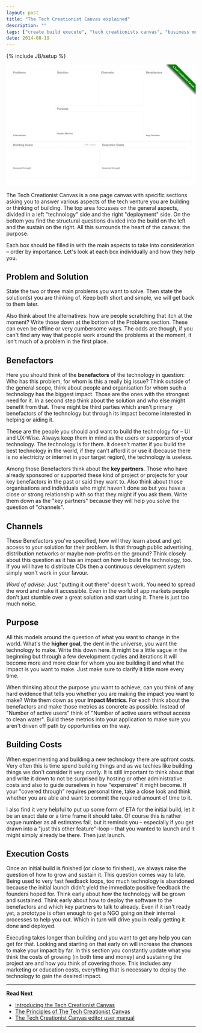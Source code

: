 ```yaml
---
layout: post
title: "The Tech Creationist Canvas explained"
description: ""
tags: ["create build execute", "tech creationists canvas", "business model canvas", "cbe", "lean startup canvas", "lean startup"]
date: 2014-08-19
---
```

{% include JB/setup %}

[![The Tech Creationist Canvas](/assets/content/posts/tech-creationist-canvas.png)](/assets/content/posts/tech-creationist-canvas.png)

The Tech Creationist Canvas is a one page canvas with specific sections asking you to answer various aspects of the tech venture you are building or thinking of building. The top area focusses on the general aspects, divided in a left "technology" side and the right "deployment" side. On the bottom you find the structural questions divided into the build on the left and the sustain on the right. All this surrounds the heart of the canvas: the purpose.

Each box should be filled in with the main aspects to take into consideration – order by importance. Let's look at each box individually and how they help you.

## Problem and Solution

State the two or three main problems you want to solve. Then state the solution(s) you are thinking of. Keep both short and simple, we will get back to them later.

Also think about the alternatives: how are people scratching that itch at the moment? Write those down at the bottom of the Problems section. These can even be offline or very cumbersome ways. The odds are though, if you can't find any way that people work around the problems at the moment, it isn't much of a problem in the first place.

## Benefactors

Here you should think of the **benefactors** of the technology in question: Who has this problem, for whom is this a really big issue? Think outside of the general scope, think about people and organisation for whom such a technology has the biggest impact. Those are the ones with the strongest need for it. In a second step think about the solution and who else might benefit from that. There might be third parties which aren't primary benefactors of the technology but through its impact become interested in helping or aiding it.

These are the people you should and want to build the technology for – UI and UX-Wise. Always keep them in mind as the users or supporters of your technology. The technology is for them. It doesn't matter if you build the best technology in the world, if they can't afford it or use it (because there is no electricity or internet in your target region), the technology is useless.

Among those Benefactors think about the **key partners**. Those who have already sponsored or supported these kind of project or projects for your key benefactors in the past or said they want to. Also think about those organisations and individuals who might haven't done so but you have a close or strong relationship with so that they might if you ask them. Write them down as the "key partners" because they will help you solve the question of "channels".

## Channels

These Benefactors you've specified, how will they learn about and get access to your solution for their problem. Is that through public advertising, distribution networks or maybe non-profits on the ground? Think closely about this question as it has an impact on how to build the technology, too. If you will have to distribute CDs then a continuous development system simply won't work in your favour.

_Word of advise_: Just "putting it out there" doesn't work. You need to spread the word and make it accessible. Even in the world of app markets people don't just stumble over a great solution and start using it. There is just too much noise.

## Purpose

All this models around the question of what you want to change in the world. What's the **higher goal**, the dent in the universe, you want the technology to make. Write this down here. It might be a little vague in the beginning but through a few development cycles and iterations it will become more and more clear for whom you are building it and what the impact is you want to make. Just make sure to clarify it little more every time.

When thinking about the purpose you want to achieve, can you think of any hard evidence that tells you whether you are making the impact you want to make? Write them down as your **Impact Metrics**. For each think about the benefactors and make those metrics as concrete as possible. Instead of "Number of active users" think of "Number of active users without access to clean water". Build these metrics into your application to make sure you aren't driven off path by opportunities on the way.

## Building Costs

When experimenting and building a new technology there are upfront costs. Very often this is time spend building things and as we techies like building things we don't consider it very costly. It is still important to think about that and write it down to not be surprised by hosting or other administrative costs and also to guide ourselves in how "expensive" it might become. If your "covered through" requires personal time, take a close look and think whether you are able and want to commit the required amount of time to it.

I also find it very helpful to put up some form of ETA for the initial build, let it be an exact date or a time frame it should take. Of course this is rather vague number as all estimates fail, but it reminds you – especially if you get drawn into a "just this other feature"-loop – that you wanted to launch and it might simply already be there. Then just launch.

## Execution Costs

Once an initial build is finished (or close to finished), we always raise the question of how to grow and sustain it. This question comes way to late. Being used to very fast feedback loops, too much technology is abandoned because the initial launch didn't yield the immediate positive feedback the founders hoped for. Think early about how the technology will be grown and sustained. Think early about how to deploy the software to the benefactors and which key partners to talk to already. Even if it isn't ready yet, a prototype is often enough to get a NGO going on their internal processes to help you out. Which in turn will drive you in really getting it done and deployed.

Executing takes longer than building and you want to get any help you can get for that. Looking and starting on that early on will increase the chances to make your impact by far. In this section you constantly update what you think the costs of growing (in both time and money) and sustaining the project are and how you think of covering those. This includes any marketing or education costs, everything that is necessary to deploy the technology to gain the desired impact.

---

**Read Next**

 - [Introducing the Tech Creationist Canvas](/2014/08/19/tech-creationist-canvas-the-principles/)
 - [The Principles of The Tech Creationist Canvas](/2014/08/19/tech-creationist-canvas-the-principles/)
 - [The Tech Creationist Canvas editor user manual](/2014/08/19/the-tech-creationist-canvas-editor/)

---

